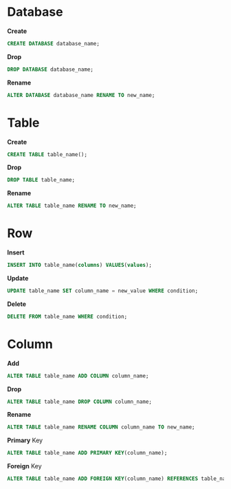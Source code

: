 
# Database

**Create**
```sql
CREATE DATABASE database_name;
```

**Drop**
```sql
DROP DATABASE database_name;
```

**Rename**
```sql
ALTER DATABASE database_name RENAME TO new_name;
```

# Table

**Create**
```sql
CREATE TABLE table_name();
```

**Drop**
```sql
DROP TABLE table_name;
```

**Rename**
```sql
ALTER TABLE table_name RENAME TO new_name;
```

# Row

**Insert**
```sql
INSERT INTO table_name(columns) VALUES(values);
```

**Update**
```sql
UPDATE table_name SET column_name = new_value WHERE condition;
```

**Delete**
```sql
DELETE FROM table_name WHERE condition;
```

# Column

**Add**
```sql
ALTER TABLE table_name ADD COLUMN column_name;
```

**Drop**
```sql
ALTER TABLE table_name DROP COLUMN column_name;
```

**Rename**
```sql
ALTER TABLE table_name RENAME COLUMN column_name TO new_name;
```

**Primary** Key
```sql
ALTER TABLE table_name ADD PRIMARY KEY(column_name);
```

**Foreign** Key
```sql
ALTER TABLE table_name ADD FOREIGN KEY(column_name) REFERENCES table_name(column_name);
```
